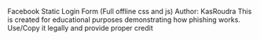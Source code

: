 Facebook Static Login Form (Full offline css and js)
Author: KasRoudra
This is created for educational purposes demonstrating how phishing works.
Use/Copy it legally and provide proper credit
